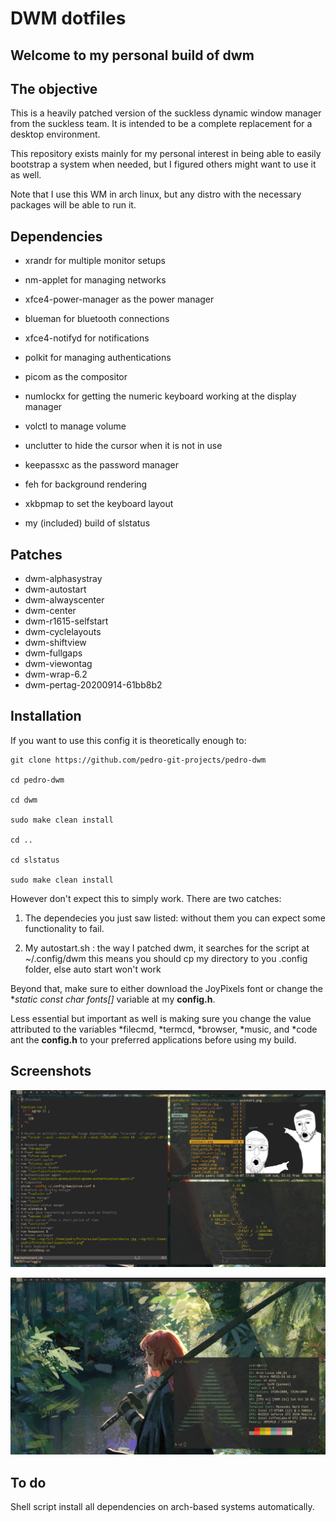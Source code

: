 # DWM dotfiles
## Welcome to my personal build of dwm

## The objective

This is a heavily patched version of the suckless dynamic window manager from the suckless team. It is intended to be a complete replacement for a desktop environment.

This repository exists mainly for my personal interest in being able to easily bootstrap a system when needed, but I figured others might want to use it as well.

Note that I use this WM in arch linux, but any distro with the necessary packages will be able to run it.

## Dependencies

- xrandr for multiple monitor setups

- nm-applet for managing networks

- xfce4-power-manager as the power manager

- blueman for bluetooth connections

- xfce4-notifyd for notifications

- polkit for managing authentications

- picom as the compositor

- numlockx for getting the numeric keyboard working at the display manager

- volctl to manage volume

- unclutter to hide the cursor when it is not in use

- keepassxc as the password manager

- feh for background rendering

- xkbpmap to set the keyboard layout 

- my (included) build of slstatus 

## Patches

- dwm-alphasystray
- dwm-autostart
- dwm-alwayscenter
- dwm-center
- dwm-r1615-selfstart
- dwm-cyclelayouts
- dwm-shiftview
- dwm-fullgaps
- dwm-viewontag
- dwm-wrap-6.2
- dwm-pertag-20200914-61bb8b2

## Installation

If you want to use this config it is theoretically enough to: 

```
git clone https://github.com/pedro-git-projects/pedro-dwm

cd pedro-dwm

cd dwm 

sudo make clean install

cd ..

cd slstatus 

sudo make clean install
```
However don't expect this to simply work. There are two catches:

1. The dependecies you just saw listed: without them you can expect some functionality to fail.

2. My autostart.sh : the way I patched dwm, it searches for the script at ~/.config/dwm this means you should cp my directory to you .config folder, else auto start won't work

Beyond that, make sure to either download the JoyPixels font or change the **static const char *fonts[]** variable at my **config.h**. 

Less essential but important as well is making sure you change the value attributed to the variables *filecmd, *termcd, *browser, *music, and  *code ant the **config.h** to your preferred applications before using my build.

## Screenshots

![desktop](screenshots/desktop2.png)

![desktop2](screenshots/desktop1.png)

## To do

Shell script  install all dependencies on arch-based systems automatically.  
